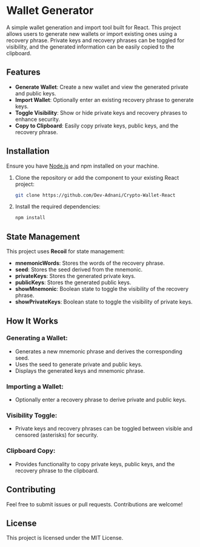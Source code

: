 
# Wallet Generator

A simple wallet generation and import tool built for React. This project allows users to generate new wallets or import existing ones using a recovery phrase. Private keys and recovery phrases can be toggled for visibility, and the generated information can be easily copied to the clipboard.

## Features

- **Generate Wallet**: Create a new wallet and view the generated private and public keys.
- **Import Wallet**: Optionally enter an existing recovery phrase to generate keys.
- **Toggle Visibility**: Show or hide private keys and recovery phrases to enhance security.
- **Copy to Clipboard**: Easily copy private keys, public keys, and the recovery phrase.

## Installation

Ensure you have [Node.js](https://nodejs.org/) and npm installed on your machine.

1. Clone the repository or add the component to your existing React project:

   ```bash
   git clone https://github.com/Dev-Adnani/Crypto-Wallet-React
   ```

2. Install the required dependencies:

   ```bash
   npm install
   ```

## State Management

This project uses **Recoil** for state management:

- **mnemonicWords**: Stores the words of the recovery phrase.
- **seed**: Stores the seed derived from the mnemonic.
- **privateKeys**: Stores the generated private keys.
- **publicKeys**: Stores the generated public keys.
- **showMnemonic**: Boolean state to toggle the visibility of the recovery phrase.
- **showPrivateKeys**: Boolean state to toggle the visibility of private keys.

## How It Works

### Generating a Wallet:

- Generates a new mnemonic phrase and derives the corresponding seed.
- Uses the seed to generate private and public keys.
- Displays the generated keys and mnemonic phrase.

### Importing a Wallet:

- Optionally enter a recovery phrase to derive private and public keys.

### Visibility Toggle:

- Private keys and recovery phrases can be toggled between visible and censored (asterisks) for security.

### Clipboard Copy:

- Provides functionality to copy private keys, public keys, and the recovery phrase to the clipboard.

## Contributing

Feel free to submit issues or pull requests. Contributions are welcome!

## License

This project is licensed under the MIT License.
